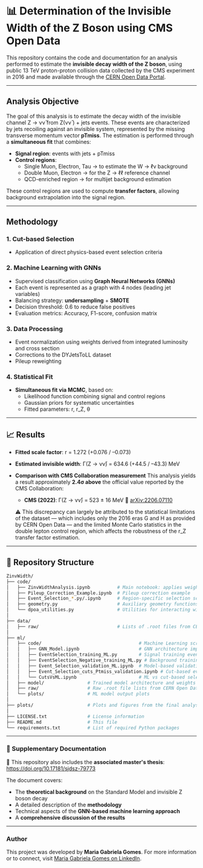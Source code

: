 
# 📊 Determination of the Invisible Width of the Z Boson using CMS Open Data

This repository contains the code and documentation for an analysis performed to estimate the **invisible decay width of the Z boson**, using public 13 TeV proton-proton collision data collected by the CMS experiment in 2016 and made available through the [CERN Open Data Portal](https://opendata.cern.ch).

---

## Analysis Objective

The goal of this analysis is to estimate the decay width of the invisible channel Z → νν̄ from Z(νν̄ ) + jets events. These events are characterized by jets recoiling against an invisible system, represented by the missing transverse momentum vector **pTmiss**. The estimation is performed through a **simultaneous fit** that combines:

- **Signal region**: events with jets + pTmiss 
- **Control regions**:
  - Single Muon, Electron, Tau → to estimate the W → ℓν background
  - Double Muon, Electron → for the Z → ℓℓ reference channel
  - QCD-enriched region → for multijet background estimation

These control regions are used to compute **transfer factors**, allowing background extrapolation into the signal region.

---

## Methodology

### 1. Cut-based Selection

- Application of direct physics-based event selection criteria

### 2. Machine Learning with GNNs

- Supervised classification using **Graph Neural Networks (GNNs)**
- Each event is represented as a graph with 4 nodes (leading jet variables)
- Balancing strategy: **undersampling** + **SMOTE**
- Decision threshold: 0.6 to reduce false positives
- Evaluation metrics: Accuracy, F1-score, confusion matrix

### 3. Data Processing

- Event normalization using weights derived from integrated luminosity and cross section
- Corrections to the DYJetsToLL dataset
- Pileup reweighting

### 4. Statistical Fit

- **Simultaneous fit via MCMC**, based on:
  - Likelihood function combining signal and control regions
  - Gaussian priors for systematic uncertainties
  - Fitted parameters: r, r_Z, θ

---

## 📈 Results

- **Fitted scale factor**: 
  r = 1.272 (+0.076 / –0.073)

- **Estimated invisible width**: 
  Γ(Z → νν̄) = 634.6 (+44.5 / –43.3) MeV

- **Comparison with CMS Collaboration measurement** 
  This analysis yields a result approximately **2.4σ above** the official value reported by the CMS Collaboration:

  - **CMS (2022)**: 
    Γ(Z → νν̄) = 523 ± 16 MeV 
    📄 [arXiv:2206.07110](https://arxiv.org/abs/2206.07110)

  ⚠️ This discrepancy can largely be attributed to the statistical limitations of the dataset — which includes only the 2016 eras G and H as provided by CERN Open Data — and the limited Monte Carlo statistics in the double lepton control region, which affects the robustness of the r_Z transfer factor estimation.

---

## 📂 Repository Structure

```bash
ZinvWidth/
├── code/
│   ├── ZinvWidthAnalysis.ipynb          # Main notebook: applies weights, physical corrections, and computes Z invisible width
│   ├── Pileup_Correction_Example.ipynb  # Pileup correction example
│   ├── Event_Selection_*.py/.ipynb      # Region-specific selection scripts (Ptmiss, QCD, Single/Double Lepton) for data and MC
│   ├── geometry.py                      # Auxiliary geometry functions
│   └── dpoa_utilities.py                # Utilities for interacting with CERN Open Data
│
├── data/
│   ├── raw/                             # Lists of .root files from CERN Open Data, plus real pileup histogram
│
├── ml/
│   ├── code/                                    # Machine Learning scripts:
│   │   ├── GNN_Model.ipynb                      # GNN architecture implementation
│   │   ├── EventSelection_training_ML.py        # Signal training event selection
│   │   ├── EventSelection_Negative_training_ML.py # Background training event selection
│   │   ├── Event_Selection_validation_ML.ipynb  # Model-based validation event selection
│   │   ├── Event_Selection_cuts_Ptmiss_validation.ipynb # Cut-based event selection for comparison
│   │   └── CutsVsML.ipynb                       # ML vs cut-based selection comparison
│   ├── model/                # Trained model architecture and weights
│   ├── raw/                  # Raw .root file lists from CERN Open Data
│   └── plots/                # ML model output plots
│
├── plots/                    # Plots and figures from the final analysis
│
├── LICENSE.txt               # License information
├── README.md                 # This file
└── requirements.txt          # List of required Python packages
```
---

### 📎 Supplementary Documentation

📄 This repository also includes the **associated master's thesis**: https://doi.org/10.17181/sjdsz-79773

The document covers:

- The **theoretical background** on the Standard Model and invisible Z boson decay 
- A detailed description of the **methodology** 
- Technical aspects of the **GNN-based machine learning approach** 
- A **comprehensive discussion of the results**

---

### Author

This project was developed by **Maria Gabriela Gomes**. 
For more information or to connect, visit [Maria Gabriela Gomes on LinkedIn](https://www.linkedin.com/in/maria-gabriela-gomes-27097431b?utm_source=share&utm_campaign=share_via&utm_content=profile&utm_medium=android_app).
